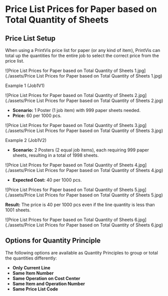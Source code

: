 # Price List Prices for Paper based on Total Quantity of Sheets


## Price List Setup 

When using a PrintVis price list for paper (or any kind of item), PrintVis can total up the quantities for the entire job to select the correct price from the price list.


![Price List Prices for Paper based on Total Quantity of Sheets 1.jpg](./assets/Price List Prices for Paper based on Total Quantity of Sheets 1.jpg)

Example 1 (Job1V1)


![Price List Prices for Paper based on Total Quantity of Sheets 2.jpg](./assets/Price List Prices for Paper based on Total Quantity of Sheets 2.jpg)

- **Scenario:** 1 Poster (1 job item) with 999 paper sheets needed.
- **Price:** 60 per 1000 pcs.

![Price List Prices for Paper based on Total Quantity of Sheets 3.jpg](./assets/Price List Prices for Paper based on Total Quantity of Sheets 3.jpg)

 Example 2 (Job1V2)

- **Scenario:** 2 Posters (2 equal job items), each requiring 999 paper sheets, resulting in a total of 1998 sheets.

![Price List Prices for Paper based on Total Quantity of Sheets 4.jpg](./assets/Price List Prices for Paper based on Total Quantity of Sheets 4.jpg)

- **Expected Cost:** 40 per 1000 pcs.

 ![Price List Prices for Paper based on Total Quantity of Sheets 5.jpg](./assets/Price List Prices for Paper based on Total Quantity of Sheets 5.jpg)

**Result:** The price is 40 per 1000 pcs even if the line quantity is less than 1001 sheets.

![Price List Prices for Paper based on Total Quantity of Sheets 6.jpg](./assets/Price List Prices for Paper based on Total Quantity of Sheets 6.jpg)

## Options for Quantity Principle

The following options are available as Quantity Principles to group or total the quantities differently:

- **Only Current Line**
- **Same Item Number**
- **Same Operation on Cost Center**
- **Same Item and Operation Number**
- **Same Price List Code**
